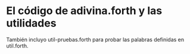 # El código de adivina.forth y las utilidades

También incluyo util-pruebas.forth para probar las palabras definidas en util.forth.

